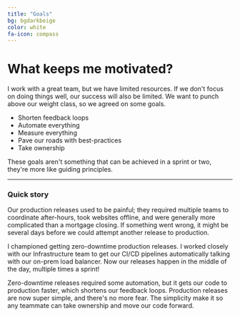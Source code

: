 ```yaml
---
title: "Goals"
bg: bgdarkbeige
color: white
fa-icon: compass
---
```



# What keeps me motivated?

I work with a great team, but we have limited resources. If we don't focus on doing things well, our success will also be limited. We want to punch above our weight class, so we agreed on some goals.

* Shorten feedback loops
* Automate everything
* Measure everything	
* Pave our roads with best-practices
* Take ownership

These goals aren't something that can be achieved in a sprint or two, they're more like guiding principles.

---
### Quick story

Our production releases used to be painful; they required multiple teams to coordinate after-hours, took websites offline, and were generally more complicated than a mortgage closing. If something went wrong, it might be several days before we could attempt another release to production.

I championed getting zero-downtime production releases. I worked closely with our Infrastructure team to get our CI/CD pipelines automatically talking with our on-prem load balancer. Now our releases happen in the middle of the day, multiple times a sprint!

Zero-downtime releases required some automation, but it gets our code to production faster, which shortens our feedback loops. Production releases are now super simple, and there's no more fear. The simplicity make it so any teammate can take ownership and move our code forward.
